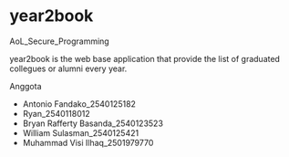 # year2book
AoL_Secure_Programming

year2book is the web base application that provide the list of graduated collegues or alumni every year.

Anggota
- Antonio Fandako_2540125182
- Ryan_2540118012
- Bryan Rafferty Basanda_2540123523
- William Sulasman_2540125421
- Muhammad Visi Ilhaq_2501979770
